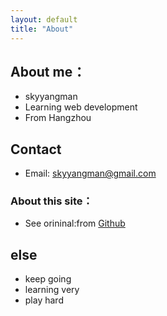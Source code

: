 ```yaml
---
layout: default
title: "About"
---
```


## About me：

* skyyangman
* Learning web development
* From Hangzhou

## Contact

* Email: skyyangman@gmail.com

### About this site：

* See orininal:from [Github](https://github.com/LippiOuYang/LippiOuYang.github.io)

## else
* keep going 
* learning very
* play hard

